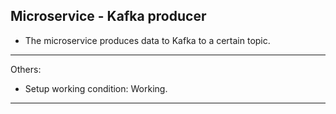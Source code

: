 ## Microservice - Kafka producer

- The microservice produces data to Kafka to a certain topic.

---------

Others:

- Setup working condition: Working. 

---------
